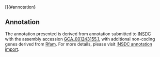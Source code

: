 []{#annotation}

Annotation
----------

The annotation presented is derived from annotation submitted to
[INSDC](http://www.insdc.org) with the assembly accession
[GCA\_001243155.1](http://www.ebi.ac.uk/ena/data/view/GCA_001243155.1),
with additional non-coding genes derived from
[Rfam](http://rfam.xfam.org/). For more details, please visit [INSDC
annotation
import](http://ensemblgenomes.org/info/data/insdc_annotation).
